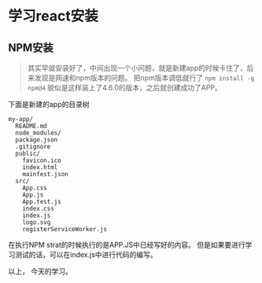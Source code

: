 # 学习react安装

## NPM安装

>其实早就安装好了，中间出现一个小问题，就是新建app的时候卡住了，后来发现是网速和npm版本的问题。
把npm版本调低就行了 `npm install -g npm@4` 貌似是这样装上了4.6.0的版本，之后就创建成功了APP。

下面是新建的app的目录树
```
my-app/
  README.md
  node_modules/
  package.json
  .gitignore
  public/
    favicon.ico
    index.html
    mainfest.json
  src/
    App.css
    App.js
    App.test.js
    index.css
    index.js
    logo.svg
    registerServiceWorker.js
```
在执行NPM strat的时候执行的是APP.JS中已经写好的内容。
但是如果要进行学习测试的话，可以在index.js中进行代码的编写。


以上，
今天的学习。
